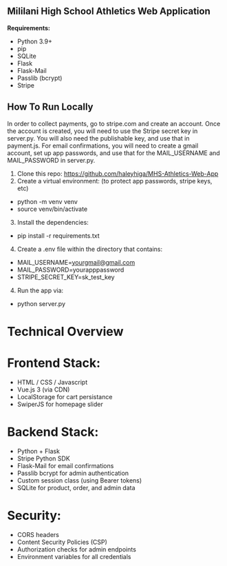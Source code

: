 Mililani High School Athletics Web Application
----------------------------------------------


**Requirements:**
- Python 3.9+
- pip
- SQLite
- Flask
- Flask-Mail
- Passlib (bcrypt)
- Stripe

## How To Run Locally
In order to collect payments, go to stripe.com and create an account.  Once the account is created, you will need to use the Stripe secret key in server.py.  You will also need the publishable key, and use that in payment.js.  For email confirmations, you will need to create a gmail account, set up app passwords, and use that for the MAIL_USERNAME and MAIL_PASSWORD in server.py.

1. Clone this repo: https://github.com/haleyhiga/MHS-Athletics-Web-App
2. Create a virtual environment: (to protect app passwords, stripe keys, etc)
- python -m venv venv
- source venv/bin/activate 
3. Install the dependencies: 
- pip install -r requirements.txt
4. Create a .env file within the directory that contains:
- MAIL_USERNAME=yourgmail@gmail.com
- MAIL_PASSWORD=yourapppassword
- STRIPE_SECRET_KEY=sk_test_key
4. Run the app via:
- python server.py




# Technical Overview

# Frontend Stack:
- HTML / CSS / Javascript
- Vue.js 3 (via CDN)
- LocalStorage for cart persistance
- SwiperJS for homepage slider


# Backend Stack:
- Python + Flask
- Stripe Python SDK
- Flask-Mail for email confirmations
- Passlib bcrypt for admin authentication
- Custom session class (using Bearer tokens)
- SQLite for product, order, and admin data


# Security:
- CORS headers
- Content Security Policies (CSP)
- Authorization checks for admin endpoints
- Environment variables for all credentials